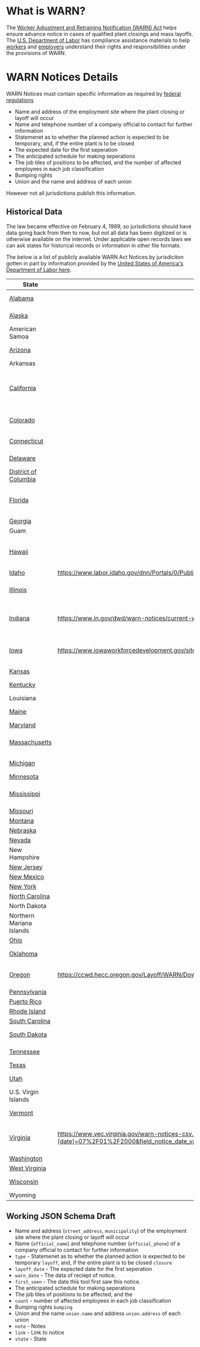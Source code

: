 # What is WARN?

The [Worker Adjustment and Retraining Notification (WARN) Act](https://www.law.cornell.edu/uscode/text/29/chapter-23) helps ensure advance notice in cases of qualified plant closings and mass layoffs. The [U.S. Department of Labor](https://www.dol.gov/agencies/eta/layoffs/warn) has compliance assistance materials to help [workers](https://www.dol.gov/sites/dolgov/files/ETA/Layoff/pdfs/WorkerWARN2003.pdf) and [employers](https://www.dol.gov/sites/dolgov/files/ETA/Layoff/pdfs/_EmployerWARN2003.pdf) understand their rights and responsibilities under the provisions of WARN.

# WARN Notices Details

WARN Notices must contain specific information as required by [federal regulations](https://www.law.cornell.edu/cfr/text/20/639.7)

* Name and address of the employment site where the plant closing or layoff will occur
* Name and telephone number of a company official to contact for further information
* Statemenet as to whether the planned action is expected to be temporary, and, if the entire plant is to be closed
* The expected date for the first seperation
* The anticipated schedule for making seperations
* The job tiles of positions to be affected, and the number of affected employees in each job classification
* Bumping rights
* Union and the name and address of each union

However not all jurisdictions publish this information.

## Historical Data

The law became effective on February 4, 1989, so jurisdictions should have data going back from then to now, but not all data has been digitized or is otherwise available on the internet. Under applicable open records laws we can ask states for historical records or information in other file formats. 

The below is a list of publicly available WARN Act Notices by jurisdiciton gotten in part by information provided by the [United States of America's Department of Labor here](https://www.dol.gov/agencies/eta/layoffs/contact). 

| State  | Link  | Notes  |
|---|---|---|
| [Alabama](https://www.madeinalabama.com/warn-list/) | | Working as of 2023-03-12 |
| [Alaska](https://jobs.alaska.gov/rr/WARN_notices.htm) | |  Requires a web scraper. |
| American Samoa | |  Not Listed |
| [Arizona](https://www.azjobconnection.gov/search/warn_lookups/new) | | American Jobs Center |
| Arkansas | | Not Found |
| [California](https://edd.ca.gov/en/jobs_and_training/Layoff_Services_WARN/) | |  XLSX for latest info (July 1 of last year to July 1st of the next year). PDF for the rest| 
| [Colorado](https://cdle.colorado.gov/employers/layoff-separations/layoff-warn-list) | | Google Docs. Probably requires yearly changes. |
| [Connecticut](https://www.ctdol.state.ct.us/progsupt/bussrvce/warnreports/warnreports.htm) | | Requires a web scrapper |
| [Delaware](https://joblink.delaware.gov/search/warn_lookups/new) | |American Jobs Center |
| [District of Columbia](https://does.dc.gov/page/industry-closings-and-layoffs-warn-notifications-2023) | | Requires a web scraper. |
| [Florida](https://floridajobs.org/office-directory/division-of-workforce-services/workforce-programs/reemployment-and-emergency-assistance-coordination-team-react/warn-notices) | |  Requires a web scraper. Slow. Links to the PDF of the actual Notice.|
| [Georgia](https://www.tcsg.edu/worksource/rapid-response/) | | |
| Guam | | Not Listed | 
| [Hawaii](https://labor.hawaii.gov/wdc/real-time-warn-updates/) | | Requires a web scraper. links to the PDF of the actual Notice.  |
| [Idaho](https://www.labor.idaho.gov/dnn/Businesses/Layoff-Assistance) | https://www.labor.idaho.gov/dnn/Portals/0/Publications/WARNNotice.pdf | PDF. |
| [Illinois](https://dceo.illinois.gov/workforcedevelopment/warn.html) | | PDF archives. XLSX for 2022+. Monthly releases (?) |
| [Indiana](https://www.in.gov/dwd/warn-notices/) | https://www.in.gov/dwd/warn-notices/current-warn-notices/ | XLSX for everything but links. Links requires web scraper. |
| [Iowa](https://www.iowaworkforcedevelopment.gov/worker-adjustment-and-retraining-notification-act) | https://www.iowaworkforcedevelopment.gov/sites/search.iowaworkforcedevelopment.gov/files/documents/2018/WARN_20230303.xlsx | Requires Web Scraper in case the link to the XLSX file changes (?) |
| [Kansas](https://www.kansascommerce.gov/program/workforce-services/warn/) | | AmericanJobCenter |
| [Kentucky](https://kcc.ky.gov/Pages/News.aspx) | | Scarper for XLSX link changing. |
| Louisiana | | Not Found |
| [Maine](https://joblink.maine.gov/search/warn_lookups/new) | | American Jobs Center |
| [Maryland](https://www.dllr.state.md.us/employment/warn.shtml) | | Requires a Scraper |
| [Massachusetts](https://www.mass.gov/service-details/worker-adjustment-and-retraining-act-warn-weekly-report) | | XLSX Weekly and FY. FOIA for Archives?|
| [Michigan](https://www.michigan.gov/leo/bureaus-agencies/wd/data-public-notices/warn-notices) | | What the hell is this website. |
| [Minnesota](https://mn.gov/deed/programs-services/dislocated-worker/reports/) | | PDF |
| [Mississippi](https://mdes.ms.gov/information-center/warn-information/) | | Released on a quarterly basis. PDF. |
| [Missouri](https://jobs.mo.gov/warn/2023) | | | 2019 Earliest. Requires a scraper.
| [Montana](https://wsd.dli.mt.gov/wioa/related-links/warn-notice-page) | | XLSX (2015-2023) |
| [Nebraska](https://www.dol.nebraska.gov/ReemploymentServices/LayoffServices/LayoffsAndDownsizingWARN) | | Last Update? |
| [Nevada](https://detr.nv.gov/Page/WARN) | | PDF |
| New Hampshire  | | Not Found |
| [New Jersey](https://www.nj.gov/labor/employer-services/warn/) | | PDF/XLSX |
| [New Mexico](https://www.dws.state.nm.us/Rapid-Response) | |PDF |
| [New York](https://dol.ny.gov/warn-notices) | | Web Scraper |
| [North Carolina](https://www.commerce.nc.gov/data-tools-reports/labor-market-data-tools/workforce-warn-reports) | | PDF |
| North Dakota | | LNot Found|
| Northern Mariana Islands | | Not Listed| 
| [Ohio](https://jfs.ohio.gov/warn/) | | Scraper. Link |
| [Oklahoma](https://okjobmatch.com/search/warn_lookups/new) | | American Jobs Center. |
| [Oregon](https://www.oregon.gov/highered/institutions-programs/workforce/Pages/warn.aspx) | https://ccwd.hecc.oregon.gov/Layoff/WARN/Download | XLSX. Requires Scraper to download (?) |
| [Pennsylvania](https://www.dli.pa.gov/Individuals/Workforce-Development/warn/notices/Pages/default.aspx) | | Scraper. Why |
| [Puerto Rico](https://www.ddec.pr.gov/en/workforce-development-program) | | |
| [Rhode Island](https://dlt.ri.gov/employers/worker-adjustment-and-retraining-notification-warn) | | XLSX |
| [South Carolina](https://scworks.org/employer/employer-programs/risk-closing/layoff-notification-reports) | | PDF |
| [South Dakota](https://dlr.sd.gov/workforce_services/businesses/warn_notices.aspx) | | Link to Actual Notices|
| [Tennessee](https://www.tn.gov/workforce/general-resources/major-publications0/major-publications-redirect/reports.html) | |Link to Actual Notices |
| [Texas](https://www.twc.texas.gov/businesses/worker-adjustment-and-retraining-notification-warn-notices#warnNotices) | | XLSX |
| [Utah](https://jobs.utah.gov/employer/business/warnnotices.html) | | Scraper. American Jobs Network. |
| U.S. Virgin Islands | | Not Listed | 
| [Vermont](https://www.vermontjoblink.com/search/warn_lookups/new) | | Scraper. American Jobs Network. |
| [Virginia](https://www.vec.virginia.gov/warn-notices)  | https://www.vec.virginia.gov/warn-notices-csv.csv?field_region_warn_tid=All&field_notice_date_value[min][date]=07%2F01%2F2000&field_notice_date_value[max][date]=06%2F01%2F2023  | It seems that min and max dates can be set via url. CSV file. |
| [Washington](https://esd.wa.gov/about-employees/WARN) | | Scraper. |
| [West Virginia](https://workforcewv.org/public-information/warn-notices/current-warn-notices) | | PDF |
| [Wisconsin](https://dwd.wisconsin.gov/dislocatedworker/warn/) | | American Job Center. Scraper|
| Wyoming | | Not Found |


## Working JSON Schema Draft
* Name and address (`street_address`, `municipality`) of the employment site where the plant closing or layoff will occur
* Name (`official_name`) and telephone number (`official_phone`) of a company official to contact for further information
* `type` - Statemenet as to whether the planned action is expected to be temporary `layoff`, and, if the entire plant is to be closed `closure`
* `layoff_date` - The expected date for the first seperation
* `warn_date` - The data of reciept of notice.
* `first_seen` - The date this tool first saw this notice.
* The anticipated schedule for making seperations
* The job tiles of positions to be affected, and the 
* `count` - number of affected employees in each job classification
* Bumping rights `bumping` 
* Union and the name `union.name` and address `union.address` of each union
* `note` - Notes
* `link` - Link to notice
* `state` - State